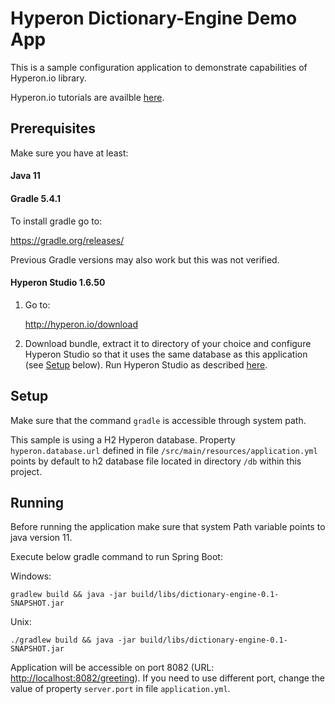 # Hyperon Dictionary-Engine Demo App

This is a sample configuration application to demonstrate capabilities of Hyperon.io library. 

Hyperon.io tutorials are availble [here](https://hyperon.io/tutorials/getting-started).

## Prerequisites

Make sure you have at least:

#### Java 11

#### Gradle 5.4.1

To install gradle go to:

https://gradle.org/releases/

Previous Gradle versions may also work but this was not verified.

#### Hyperon Studio 1.6.50

1. Go to:

    http://hyperon.io/download

2. Download bundle, extract it to directory of your choice and configure 
Hyperon Studio so that it uses the same database as this application 
(see [Setup](#setup) below). Run Hyperon Studio as described 
[here](http://hyperon.io/tutorials/deploying-hyperon-studio).  

## Setup

Make sure that the command ```gradle``` is accessible through system path.

This sample is using a H2 Hyperon database. 
Property ```hyperon.database.url``` defined in file ```/src/main/resources/application.yml``` 
points by default to h2 database file located in directory ```/db``` within this project.

## Running

Before running the application make sure that system Path variable points to java version 11.

Execute below gradle command to run Spring Boot:

Windows:
   ```text
   gradlew build && java -jar build/libs/dictionary-engine-0.1-SNAPSHOT.jar
   ```

Unix:
```text
./gradlew build && java -jar build/libs/dictionary-engine-0.1-SNAPSHOT.jar
```

Application will be accessible on port 8082 
(URL: [http://localhost:8082/greeting](http://localhost:8082/greeting)). 
If you need to use different port, change the value of property  ```server.port``` 
in file ```application.yml```.

